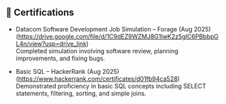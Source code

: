 ## 📜 Certifications
-  Datacom Software Development Job Simulation – Forage (Aug 2025)(https://drive.google.com/file/d/1C9dEZ9WZMJ8G1lwK2z5glC6PBbbpGL4n/view?usp=drive_link)  
  Completed simulation involving software review, planning improvements, and fixing bugs.

- Basic SQL – HackerRank (Aug 2025)(https://www.hackerrank.com/certificates/d01fb94ca528)  
  Demonstrated proficiency in basic SQL concepts including SELECT statements, filtering, sorting, and simple joins.

